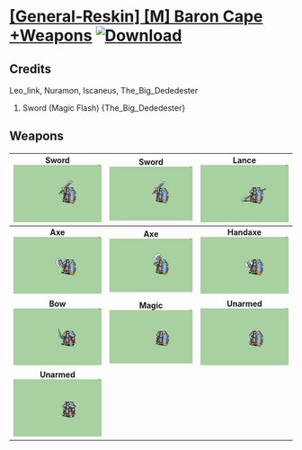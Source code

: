 # [\[General-Reskin\] \[M\] Baron Cape +Weapons](./) [![Download](https://img.shields.io/badge/Download-%5BGeneral--Reskin%5D%20%5BM%5D%20Baron%20Cape%20+Weapons-red)](https://minhaskamal.github.io/DownGit/#/home?url=https://github.com/Klokinator/FE-Repo/tree/main/Battle%20Animations/Infantry%20-%20Knights,%20Generals,%20Armors/%5BGeneral-Reskin%5D%20%5BM%5D%20Baron%20Cape%20+Weapons)
## Credits

Leo_link, Nuramon, Iscaneus, The_Big_Dededester

1. Sword (Magic Flash) {The_Big_Dededester}

## Weapons

| <b>Sword</b><br/><img alt="Sword animation" src="./1.%20Sword/Sword.gif"/> | <b>Sword</b><br/><img alt="Sword animation" src="./1.%20Sword%20(Magic%20Flash)/Sword.gif"/> | <b>Lance</b><br/><img alt="Lance animation" src="./2.%20Lance/Lance.gif"/> |
| :---: | :---: | :---: |
| <b>Axe</b><br/><img alt="Axe animation" src="./3.%20Axe%20(Chain)/Axe.gif"/> | <b>Axe</b><br/><img alt="Axe animation" src="./3.%20Axe%20(Swing)/Axe.gif"/> | <b>Handaxe</b><br/><img alt="Handaxe animation" src="./4.%20Handaxe/Handaxe.gif"/> |
| <b>Bow</b><br/><img alt="Bow animation" src="./5.%20Bow/Bow.gif"/> | <b>Magic</b><br/><img alt="Magic animation" src="./6.%20Magic%20%7BDerTheVaporeon%7D/Magic.gif"/> | <b>Unarmed</b><br/><img alt="Unarmed animation" src="./8.%20Unarmed/Unarmed.gif"/> |
| <b>Unarmed</b><br/><img alt="Unarmed animation" src="./8.%20Unarmed%20(No%20Shield)/Unarmed.gif"/> |

